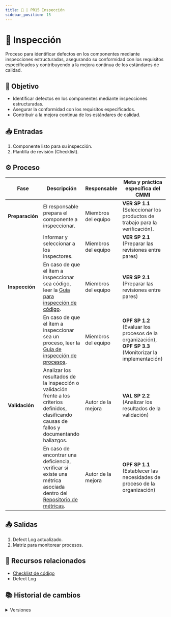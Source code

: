 ```yaml
---
title: 🐥 | PR15 Inspección
sidebar_position: 15
---
```

# 🐥 Inspección

Proceso para identificar defectos en los componentes mediante inspecciones estructuradas, asegurando su conformidad con los requisitos especificados y contribuyendo a la mejora continua de los estándares de calidad.

## 🎯 Objetivo

- Identificar defectos en los componentes mediante inspecciones estructuradas.
- Asegurar la conformidad con los requisitos especificados.
- Contribuir a la mejora continua de los estándares de calidad.

## 📥 Entradas

1. Componente listo para su inspección.
2. Plantilla de revisión (Checklist).

## ⚙️ Proceso


| **Fase**        | **Descripción**                                                                                                                                                                                                | **Responsable**         | **Meta y práctica específica del CMMI**                                     |
| --------------- | -------------------------------------------------------------------------------------------------------------------------------------------------------------------------------------------------------------- | ----------------------- | --------------------------------------------------------------------------- |
| **Preparación** | El responsable prepara el componente a inspeccionar.                                                                                                                                                           | Miembros del equipo     | **VER SP 1.1** (Seleccionar los productos de trabajo para la verificación). |
|                 | Informar y seleccionar a los inspectores.                                                                                                                                                                      | Miembros del equipo     | **VER SP 2.1** (Preparar las revisiones entre pares)                        |
| **Inspección**  | En caso de que el ítem a inspeccionar sea código, leer la [Guía para inspección de código](/docs/next/guias/guia-inspeccion-codigo).                                                                           | Miembros del equipo     | **VER SP 2.1** (Preparar las revisiones entre pares)                        |
|                | En caso de que el ítem a inspeccionar sea un proceso, leer la [Guía de inspección de procesos](/docs/next/guias/guia-inspeccion-procesos).                                                                     | Miembros del equipo     | **OPF SP 1.2** (Evaluar los procesos de la organización), **OPF SP 3.3** (Monitorizar la implementación)                              |
| **Validación**  | Analizar los resultados de la inspección o validación frente a los criterios definidos, clasificando causas de fallos y documentando hallazgos.                                                                | Autor de la mejora      | **VAL SP 2.2** (Analizar los resultados de la validación)                   |
|                 | En caso de encontrar una deficiencia, verificar si existe una métrica asociada dentro del [Repositorio de métricas](https://docs.google.com/spreadsheets/d/1XDG_ke056cm2wpmGG72bZ9amSe92V6GOusNDnodMi0U/edit). | Autor de la mejora      | **OPF SP 1.1** (Establecer las necesidades de proceso de la organización)   |


## 📤 Salidas

1. Defect Log actualizado.
2. Matriz para monitorear procesos.

## 📎 Recursos relacionados

- [Checklist de código](../recursos/checklists.md) 
- Defect Log



## 📚 Historial de cambios

<details>
  <summary>Versiones</summary>
| **Versión** | **Descripción**                                         | **Fecha**   | **Colaborador**            |
|-------------|---------------------------------------------------------|-------------|----------------------------|
| **1.0.0**   | Versión inicial del PR16                                | 10/04/2025  | Ian Julián Estrada Castro  |
| **1.1.0**   | Refactorización del proceso                             | 18/04/2025  | Diego Fuentes              |
| **1.2.0**   | Simplificación y mejora en la concisión del proceso    | 15/05/2025  | Ángel Mauricio Ramírez Herrera |
| **1.3.0**   | Cambio de nombre de archivo, actualización de título y aclaraciones | 15/05/2025  | Daniel Contreras Chávez    |
| **1.4.0**   | Agregar especificación de responsable y solución en el defect log en el paso del proceso | 26/05/2025 | Ian Julián Estrada Castro |
| **1.4.1**   | Mapear VER 3.2 | 27/05/2025  | Ian Julián Estrada Castro       |
| **2.0.0** |  Refactorización del proceso   | 26/05/2025  | Sofia Osorio Suárez, Mariana Juárez Ramírez    |
| **2.0.1** |  Trazabilidad de VAL y OPF   | 28/05/2025  | Angel Mauricio Ramírez Herrera    |
</details>

